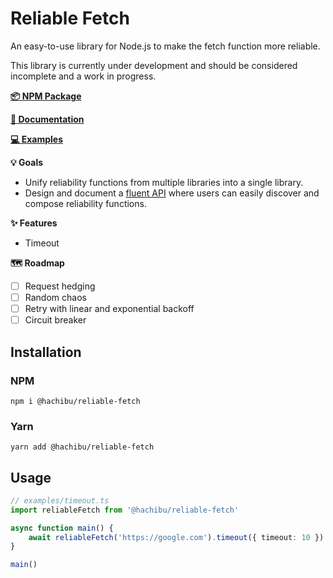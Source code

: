 # Reliable Fetch

An easy-to-use library for Node.js to make the fetch function more reliable.

This library is currently under development and should be considered incomplete and a work in progress.

**[📦 NPM Package](https://www.npmjs.com/package/@hachibu/reliable-fetch)**

**[📖 Documentation](https://hachibu.github.io/reliable-fetch)**

**[💻 Examples](https://github.com/hachibu/reliable-fetch/tree/main/examples)**

**💡 Goals**

-   Unify reliability functions from multiple libraries into a single library.
-   Design and document a [fluent API](https://en.wikipedia.org/wiki/Fluent_interface) where users can easily discover and compose reliability functions.

**✨️ Features**

-   Timeout

**🗺️ Roadmap**

-   [ ] Request hedging
-   [ ] Random chaos
-   [ ] Retry with linear and exponential backoff
-   [ ] Circuit breaker

## Installation

### NPM

```
npm i @hachibu/reliable-fetch
```

### Yarn

```
yarn add @hachibu/reliable-fetch
```

## Usage

```ts
// examples/timeout.ts
import reliableFetch from '@hachibu/reliable-fetch'

async function main() {
    await reliableFetch('https://google.com').timeout({ timeout: 10 }).run()
}

main()
```
